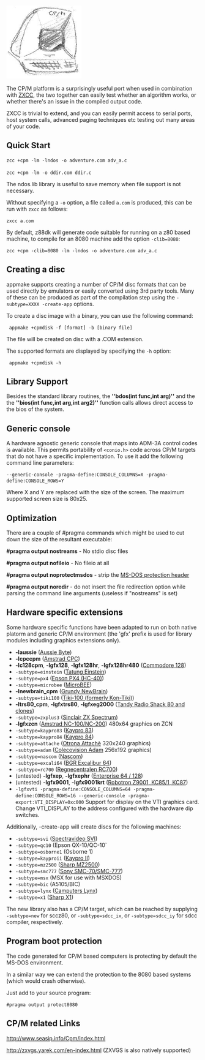 
![](images/platform/cpm.jpg)


The CP/M platform is a surprisingly useful port when used in combination with [ZXCC](https://www.seasip.info/Unix/Zxcc/), the two together can easily test whether an algorithm works, or whether there's an issue in the compiled output code.

ZXCC is trivial to extend, and you can easily permit access to serial ports, host system calls, advanced paging techniques etc testing out many areas of your code.

##  Quick Start 
	
	zcc +cpm -lm -lndos -o adventure.com adv_a.c

	zcc +cpm -lm -o ddir.com ddir.c


The ndos.lib library is useful to save memory when file support is not necessary. 

Without specifying a `-o` option, a file called `a.com` is produced, this can be run with `zxcc` as follows:

	zxcc a.com

By default, z88dk will generate code suitable for running on a z80 based machine, to compile for an 8080 machine add the option `-clib=8080`:

	zcc +cpm -clib=8080 -lm -lndos -o adventure.com adv_a.c

## Creating a disc

appmake supports creating a number of CP/M disc formats that can be used directly by emulators or easily converted using 3rd party tools. Many of these can be produced as part of the compilation step using the `-subtype=XXXX -create-app` options.

To create a disc image with a binary, you can use the following command:

     appmake +cpmdisk -f [format] -b [binary file]

The file will be created on disc with a .COM extension.

The supported formats are displayed by specifying the `-h` option:

     appmake +cpmdisk -h



## Library Support

Besides the standard library routines, the **''bdos(int func,int arg)''** and the the **''bios(int func,int arg,int arg2)''** function calls allows direct access to the bios of the system.

## Generic console

A hardware agnostic generic console that maps into ADM-3A control codes is available. This permits portability of `<conio.h>` code across CP/M targets that do not have a specific implementation. To use it add the following command line parameters:

    --generic-console -pragma-define:CONSOLE_COLUMNS=X -pragma-define:CONSOLE_ROWS=Y

Where X and Y are replaced with the size of the screen. The maximum supported screen size is 80x25.

## Optimization

There are a couple of #pragma commands which might be used to cut down the size of the resultant executable:

**#pragma output nostreams**      - No stdio disc files

**#pragma output nofileio**       - No fileio at all

**#pragma output noprotectmsdos** - strip the [MS-DOS protection header](platform/cpm#program_boot_protection)

**#pragma output noredir**        - do not insert the file redirection option while parsing the command line arguments (useless if "nostreams" is set)

## Hardware specific extensions

Some hardware specific functions have been adapted to run on both native platorm and generic CP/M environment (the 'gfx' prefix is used for library modules including graphics extensions only).

* **-laussie** ([Aussie Byte](Platform---Aussie))
* **-lcpccpm** ([Amstrad CPC](Platform---Amstrad-CPC))
* **-lc128cpm**, **-lgfx128**, **-lgfx128hr**, **-lgfx128hr480** ([Commodore 128](Platform---Commodore-c128))
* `-subtype=einstein` ([Tatung Einstein](Platform---Tatung-Einstein))
* `-subtype=px4` ([Epson PX4 (HC-40)](Platform---Epson-px4))
* `-subtype=microbee` ([MicroBEE](Platform---Microbee))
* **-lnewbrain_cpm** ([Grundy NewBrain](Platform---Grundy-Newbrain))
* `-subtype=tiki100` ([Tiki-100 (formerly Kon-Tiki)](Platform---Tiki100))
* **-ltrs80_cpm**, **-lgfxtrs80**, **-lgfxeg2000** ([Tandy Radio Shack 80 and clones](Platform---TRS80))
* `-subtype=zxplus3` ([Sinclair ZX Spectrum](Platform---Sinclair-ZX-Spectrum))
* **-lgfxzcn** ([Amstrad NC-100/NC-200](Platform---Amstrad-NC)) 480x64 graphics on ZCN
* `-subtype=kaypro83` ([Kaypro 83](Platform---Kaypro)) 
* `-subtype=kaypro84` ([Kaypro 84](Platform---Kaypro))
* `-subtype=attache` ([Otrona Attachè](Platform---Otrona) 320x240 graphics)
* `-subtype=adam` ([Colecovision Adam](Platform--Colecovision-Adam) 256x192 graphics)
* `-subtype=nascom` ([Nascom](Platform---Nascom))
* `-subtype=excali64` ([BGR Excalibur 64](Platform---Excalibur64))
* `-subtype=rc700` ([Regnecentralen RC700](Platform-Regnecentralen-RC700))
* (untested) **-lgfxep**, **-lgfxephr** ([Enterprise 64 / 128](Platform---Enterprise64))
* (untested) **-lgfx9001**, **-lgfx9001krt** ([Robotron Z9001, KC85/1, KC87](Platform---Robotron-Z9001))
* `-lgfxvti -pragma-define:CONSOLE_COLUMNS=64 -pragma-define:CONSOLE_ROWS=16 --generic-console -pragma-export:VTI_DISPLAY=0xc000` Support for display on the VTI graphics card. Change VTI_DISPLAY to the address configured with the hardware dip switches.

Additionally, -create-app will create discs for the following machines:

* `-subtype=svi` ([Spectravideo SVI](Platform---Spectravideo))
* `-subtype=qc10` (Epson QX-10/QC-10`
* `-subtype=osborne1` (Osborne 1)
* `-subtype=kayproii` ([Kaypro II](Platform---Kaypro))
* `-subtype=mz2500` ([Sharp MZ2500](Platform---Sharp-MZ2500))
* `-subtype=smc777` ([Sony SMC-70/SMC-777](Platform---SMC-777))
* `-subtype=msx` (MSX for use with MSXDOS)
* `-subtype=bic` (A5105/BIC)
* `-subtype=lynx` ([Camputers Lynx](Platform---Camputers-Lynx))
* `-subtype=x1` ([Sharp X1](Platform---Sharp-X1))

The new library also has a CP/M target, which can be reached by supplying `-subtype=new` for sccz80, or `-subtype=sdcc_ix`, or `-subtype=sdcc_iy` for sdcc compiler, respectively.

## Program boot protection

The code generated for CP/M based computers is protecting by default the MS-DOS environment.

In a similar way we can extend the protection to the 8080 based systems (which would crash otherwise).

Just add to your source program:


    #pragma output protect8080


## CP/M related Links

http://www.seasip.info/Cpm/index.html

http://zxvgs.yarek.com/en-index.html   (ZXVGS is also natively supported)